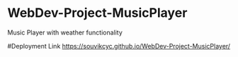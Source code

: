 # WebDev-Project-MusicPlayer
Music Player with weather functionality

#Deployment Link
 https://souvikcyc.github.io/WebDev-Project-MusicPlayer/
